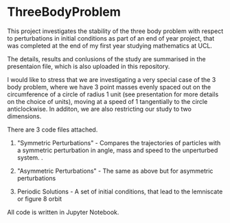 # ThreeBodyProblem
This project investigates the stability of the three body problem with respect to perturbations in initial conditions as part of an end of year project, that was completed at the end of my first year studying mathematics at UCL.

The details, results and conlusions of the study are summarised in the presentaion file, which is also uploaded in this repository.

I would like to stress that we are investigating a very special case of the 3 body problem, where we have 3 point masses evenly spaced out on the circumference of a circle of radius 1 unit (see presentation for more details on the choice of units), moving at a speed of 1 tangentially to the circle anticlockwise. In additon, we are also restricting our study to two dimensions. 

There are 3 code files attached.

1. "Symmetric Perturbations" - Compares the trajectories of particles with a symmetric perturbation in angle, mass and speed to the unperturbed system.
. 
2. "Asymmetric Perturbations" - The same as above but for asymmetric perturbations
  
3. Periodic Solutions - A set of initial conditions, that lead to the lemniscate or figure 8 orbit

All code is written in Jupyter Notebook. 
